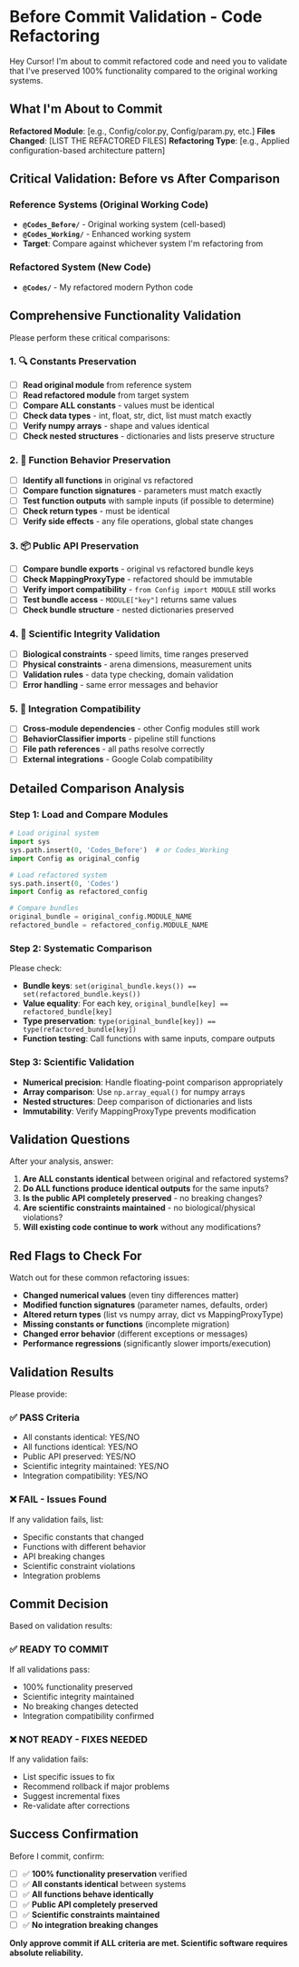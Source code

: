 # Before Commit Validation - Code Refactoring

Hey Cursor! I'm about to commit refactored code and need you to validate that I've preserved 100% functionality compared to the original working systems.

## What I'm About to Commit
**Refactored Module**: [e.g., Config/color.py, Config/param.py, etc.]
**Files Changed**: [LIST THE REFACTORED FILES]
**Refactoring Type**: [e.g., Applied configuration-based architecture pattern]

## Critical Validation: Before vs After Comparison

### **Reference Systems** (Original Working Code)
- **`@Codes_Before/`** - Original working system (cell-based)
- **`@Codes_Working/`** - Enhanced working system
- **Target**: Compare against whichever system I'm refactoring from

### **Refactored System** (New Code)
- **`@Codes/`** - My refactored modern Python code

## Comprehensive Functionality Validation

Please perform these critical comparisons:

### 1. 🔍 **Constants Preservation**
- [ ] **Read original module** from reference system
- [ ] **Read refactored module** from target system
- [ ] **Compare ALL constants** - values must be identical
- [ ] **Check data types** - int, float, str, dict, list must match exactly
- [ ] **Verify numpy arrays** - shape and values identical
- [ ] **Check nested structures** - dictionaries and lists preserve structure

### 2. 🔧 **Function Behavior Preservation**
- [ ] **Identify all functions** in original vs refactored
- [ ] **Compare function signatures** - parameters must match exactly
- [ ] **Test function outputs** with sample inputs (if possible to determine)
- [ ] **Check return types** - must be identical
- [ ] **Verify side effects** - any file operations, global state changes

### 3. 📦 **Public API Preservation**
- [ ] **Compare bundle exports** - original vs refactored bundle keys
- [ ] **Check MappingProxyType** - refactored should be immutable
- [ ] **Verify import compatibility** - `from Config import MODULE` still works
- [ ] **Test bundle access** - `MODULE["key"]` returns same values
- [ ] **Check bundle structure** - nested dictionaries preserved

### 4. 🧪 **Scientific Integrity Validation**
- [ ] **Biological constraints** - speed limits, time ranges preserved
- [ ] **Physical constraints** - arena dimensions, measurement units
- [ ] **Validation rules** - data type checking, domain validation
- [ ] **Error handling** - same error messages and behavior

### 5. 🔄 **Integration Compatibility**
- [ ] **Cross-module dependencies** - other Config modules still work
- [ ] **BehaviorClassifier imports** - pipeline still functions
- [ ] **File path references** - all paths resolve correctly
- [ ] **External integrations** - Google Colab compatibility

## Detailed Comparison Analysis

### **Step 1: Load and Compare Modules**
```python
# Load original system
import sys
sys.path.insert(0, 'Codes_Before')  # or Codes_Working
import Config as original_config

# Load refactored system  
sys.path.insert(0, 'Codes')
import Config as refactored_config

# Compare bundles
original_bundle = original_config.MODULE_NAME
refactored_bundle = refactored_config.MODULE_NAME
```

### **Step 2: Systematic Comparison**
Please check:
- **Bundle keys**: `set(original_bundle.keys()) == set(refactored_bundle.keys())`
- **Value equality**: For each key, `original_bundle[key] == refactored_bundle[key]`
- **Type preservation**: `type(original_bundle[key]) == type(refactored_bundle[key])`
- **Function testing**: Call functions with same inputs, compare outputs

### **Step 3: Scientific Validation**
- **Numerical precision**: Handle floating-point comparison appropriately
- **Array comparison**: Use `np.array_equal()` for numpy arrays
- **Nested structures**: Deep comparison of dictionaries and lists
- **Immutability**: Verify MappingProxyType prevents modification

## Validation Questions

After your analysis, answer:

1. **Are ALL constants identical** between original and refactored systems?
2. **Do ALL functions produce identical outputs** for the same inputs?
3. **Is the public API completely preserved** - no breaking changes?
4. **Are scientific constraints maintained** - no biological/physical violations?
5. **Will existing code continue to work** without any modifications?

## Red Flags to Check For

Watch out for these common refactoring issues:
- **Changed numerical values** (even tiny differences matter)
- **Modified function signatures** (parameter names, defaults, order)
- **Altered return types** (list vs numpy array, dict vs MappingProxyType)
- **Missing constants or functions** (incomplete migration)
- **Changed error behavior** (different exceptions or messages)
- **Performance regressions** (significantly slower imports/execution)

## Validation Results

Please provide:

### **✅ PASS Criteria**
- All constants identical: YES/NO
- All functions identical: YES/NO  
- Public API preserved: YES/NO
- Scientific integrity maintained: YES/NO
- Integration compatibility: YES/NO

### **❌ FAIL - Issues Found**
If any validation fails, list:
- Specific constants that changed
- Functions with different behavior
- API breaking changes
- Scientific constraint violations
- Integration problems

## Commit Decision

Based on validation results:

### **✅ READY TO COMMIT** 
If all validations pass:
- 100% functionality preserved
- Scientific integrity maintained
- No breaking changes detected
- Integration compatibility confirmed

### **❌ NOT READY - FIXES NEEDED**
If any validation fails:
- List specific issues to fix
- Recommend rollback if major problems
- Suggest incremental fixes
- Re-validate after corrections

## Success Confirmation

Before I commit, confirm:
- [ ] ✅ **100% functionality preservation** verified
- [ ] ✅ **All constants identical** between systems
- [ ] ✅ **All functions behave identically** 
- [ ] ✅ **Public API completely preserved**
- [ ] ✅ **Scientific constraints maintained**
- [ ] ✅ **No integration breaking changes**

**Only approve commit if ALL criteria are met. Scientific software requires absolute reliability.**